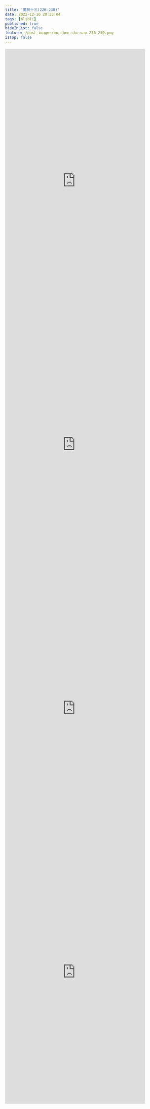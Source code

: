 ```yaml
---
title: '魔神十三(226-230)'
date: 2022-12-16 20:35:04
tags: [blibli]
published: true
hideInList: false
feature: /post-images/mo-shen-shi-san-226-230.png
isTop: false
---
```

<iframe  
 height=850 
 width=90% 
 src="https://www.ixigua.com/iframe/7177671372926419491?autoplay=0"
 frameborder=0  
 allowfullscreen>
 </iframe>
<iframe  
 height=850 
 width=90% 
 src="https://www.ixigua.com/iframe/7177713683475694092?autoplay=0" 
 frameborder=0  
 allowfullscreen>
 </iframe>
<iframe  
 height=850 
 width=90% 
 src="https://www.ixigua.com/iframe/7178097098997531169?autoplay=0"
 frameborder=0  
 allowfullscreen>
 </iframe>
<iframe  
 height=850 
 width=90% 
 src="https://www.ixigua.com/iframe/7178477905956045323?autoplay=0"
 frameborder=0  
 allowfullscreen>
 </iframe>
<iframe  
 height=850 
 width=90% 
 src=""
 frameborder=0  
 allowfullscreen>
 </iframe>
